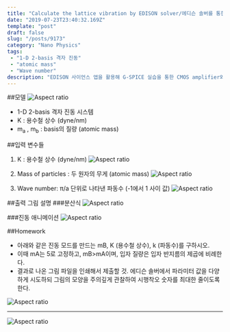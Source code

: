 ```yaml
---
title: "Calculate the lattice vibration by EDISON solver/에디슨 솔버를 통한 격자 진동 계산"
date: "2019-07-23T23:40:32.169Z"
template: "post"
draft: false
slug: "/posts/9173"
category: "Nano Physics"
tags: 
 - "1-D 2-basis 격자 진동"
 - "atomic mass"
 - "Wave number"
description: "EDISON 사이언스 앱을 활용해 G-SPICE 실습을 통한 CMOS amplifier와 CMOS inverter의 이해"
---
```


##모델
![Aspect ratio](/media/POST/9173/0.jpg)

- 1-D 2-basis 격자 진동 시스템
- K : 용수철 상수 (dyne/nm)
- $\mathrm{m}_{\mathrm{a}}$ , $\mathrm{m}_{\mathrm{b}}$ : basis의 질량 (atomic mass)

##입력 변수들
 1. K : 용수철 상수 (dyne/nm)
 ![Aspect ratio](/media/POST/9173/1.jpg)

 2. Mass of particles : 두 원자의 무게 (atomic mass)
 ![Aspect ratio](/media/POST/9173/2.jpg)

 3. Wave number: π/a 단위로 나타낸 파동수 (-1에서 1 사이 값)
![Aspect ratio](/media/POST/9173/3.jpg)


##출력 그림 설명
###분산식
![Aspect ratio](/media/POST/9173/4.jpg)

###진동 애니메이션
![Aspect ratio](/media/POST/9173/5.jpg)

##Homework
- 아래와 같은 진동 모드를 만드는 mB, K (용수철 상수), k (파동수)를 구하시오.
- 이때 mA는 5로 고정하고, mB>mA이며, 입자 질량은 입자 반지름의 제곱에 비례한다.
- 결과로 나온 그림 파일을 인쇄해서 제출할 것. 에디슨 솔버에서 파라미터 값을 다양하게 시도하되 그림의 모양을 주의깊게 관찰하여 시행착오 숫자를 최대한 줄이도록 한다.

![Aspect ratio](/media/POST/9173/6.jpg)

---------------------------------------------------------------------------------------------------------------------------

![Aspect ratio](/media/POST/9173/7.jpg)

